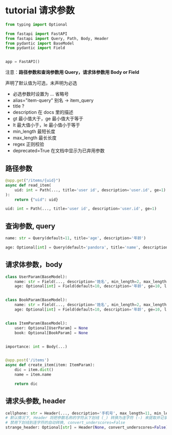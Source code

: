 # tutorial 请求参数

```python
from typing import Optional

from fastapi import FastAPI
from fastapi import Query, Path, Body, Header
from pydantic import BaseModel
from pydantic import Field


app = FastAPI()
```

注意：**路径参数和查询参数用 Query，请求体参数用 Body or Field**

声明了默认值为可选，未声明为必选

- 必选参数时设置为 ... 省略号
- alias="item-query" 别名 -> item_query
- title ?
- description 在 docs 里的描述
- gt 最小值大于，ge 最小值大于等于
- lt 最大值小于，le 最小值小于等于
- min_length 最短长度
- max_length 最长长度
- regex 正则校验
- deprecated=True 在文档中显示为已弃用参数

## 路径参数

```python
@app.get("/items/{uid}")
async def read_item(
    uid: int = Path(..., title='user id', description='user.id', ge=1)
):
    return {"uid": uid}

uid: int = Path(..., title='user id', description='user.id', ge=1)
```

## 查询参数, query

```python
name: str = Query(default=11, title='age', description='年龄')

age: Optional[int] = Query(default='pandora', title='name', description='姓名')
```

## 请求体参数，body

```python
class UserParam(BaseModel):
    name: str = Field(..., description='姓名', min_length=2, max_length=20)
    age: Optional[int] = Field(default=10, description='年龄', ge=10, le=150)


class BookParam(BaseModel):
    name: str = Field(..., description='姓名', min_length=2, max_length=20)
    age: Optional[int] = Field(default=10, description='年龄', ge=10, le=150)


class ItemParam(BaseModel):
    user: Optional[UserParam] = None
    book: Optional[BookParam] = None


importance: int = Body(...)


@app.post('/items')
async def create_item(item: ItemParam):
    dic = item.dict()
    name = item.name

    return dic

```

## 请求头参数, header

```python
cellphone: str = Header(..., description='手机号', max_length=11, min_length=11)
# 默认情况下, Header 将把参数名称的字符从下划线 (_) 转换为连字符 (-) 来提取并记录 headers
# 禁用下划线到连字符的自动转换, convert_underscores=False
strange_header: Optional[str] = Header(None, convert_underscores=False)
```
